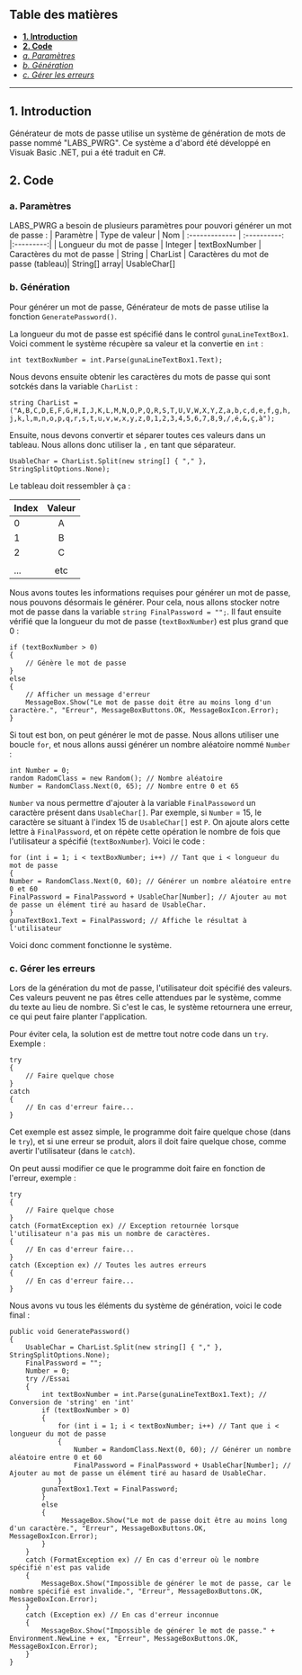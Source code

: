 ## Table des matières
- **[1. Introduction](#1-introduction)**
- **[2. Code](#2-code)**
- *[a. Paramètres](#a-param%C3%A8tres)*
- *[b. Génération](#b-g%C3%A9n%C3%A9ration)*
- *[c. Gérer les erreurs](#c-g%C3%A9rer-les-erreurs)*
---
## 1. Introduction
Générateur de mots de passe utilise un système de génération de mots de passe nommé "LABS_PWRG". Ce système a d'abord été développé en Visuak Basic .NET, pui a été traduit en C#.
## 2. Code
### a. Paramètres
LABS_PWRG a besoin de plusieurs paramètres pour pouvori générer un mot de passe :
| Paramètre       | Type de valeur       | Nom
| :------------- | :----------: |:---------:|
| Longueur du mot de passe | Integer   | textBoxNumber
| Caractères du mot de passe   | String | CharList
| Caractères du mot de passe (tableau)| String[] array| UsableChar[]
### b. Génération
Pour générer un mot de passe, Générateur de mots de passe utilise la fonction `GeneratePassword()`.

La longueur du mot de passe est spécifié dans le control `gunaLineTextBox1`.
Voici comment le système récupère sa valeur et la convertie en `int` :

``int textBoxNumber = int.Parse(gunaLineTextBox1.Text);``

Nous devons ensuite obtenir les caractères du mots de passe qui sont sotckés dans la variable `CharList` :

``string CharList = ("A,B,C,D,E,F,G,H,I,J,K,L,M,N,O,P,Q,R,S,T,U,V,W,X,Y,Z,a,b,c,d,e,f,g,h,j,k,l,m,n,o,p,q,r,s,t,u,v,w,x,y,z,0,1,2,3,4,5,6,7,8,9,/,é,&,ç,à");``

Ensuite, nous devons convertir et séparer toutes ces valeurs dans un tableau. Nous allons donc utiliser la `,` en tant que séparateur.

``UsableChar = CharList.Split(new string[] { "," }, StringSplitOptions.None);``

Le tableau doit ressembler à ça :

| Index      | Valeur       |
| :--------- | :----------: |
|0|A|
|1|B|
|2|C|
|||
|...|etc|

Nous avons toutes les informations requises pour générer un mot de passe, nous pouvons désormais le générer. Pour cela, nous allons stocker notre mot de passe dans la variable `string FinalPassword = "";`. Il faut ensuite vérifié que la longueur du mot de passe (`textBoxNumber`) est plus grand que 0 :

~~~
if (textBoxNumber > 0)
{ 
    // Génère le mot de passe               
}
else
{
    // Afficher un message d'erreur
    MessageBox.Show("Le mot de passe doit être au moins long d'un caractère.", "Erreur", MessageBoxButtons.OK, MessageBoxIcon.Error);
}
~~~
Si tout est bon, on peut générer le mot de passe. Nous allons utiliser une boucle `for`, et nous allons aussi générer un nombre aléatoire nommé `Number` :
~~~
int Number = 0;
random RadomClass = new Random(); // Nombre aléatoire
Number = RandomClass.Next(0, 65); // Nombre entre 0 et 65
~~~
`Number` va nous permettre d'ajouter à la variable `FinalPassoword` un caractère présent dans ``UsableChar[]``. Par exemple, si ``Number`` = 15, le caractère se situant à l'index 15 de ``UsableChar[]`` est `P`. On ajoute alors cette lettre à `FinalPassword`, et on répète cette opération le nombre de fois que l'utilisateur a spécifié (`textBoxNumber`). Voici le code :
~~~
for (int i = 1; i < textBoxNumber; i++) // Tant que i < longueur du mot de passe
{
Number = RandomClass.Next(0, 60); // Générer un nombre aléatoire entre 0 et 60
FinalPassword = FinalPassword + UsableChar[Number]; // Ajouter au mot de passe un élément tiré au hasard de UsableChar.
}
gunaTextBox1.Text = FinalPassword; // Affiche le résultat à l'utilisateur
~~~
Voici donc comment fonctionne le système.
### c. Gérer les erreurs
Lors de la génération du mot de passe, l'utilisateur doit spécifié des valeurs. Ces valeurs peuvent ne pas êtres celle attendues par le système, comme du texte au lieu de nombre. Si c'est le cas, le système retournera une erreur, ce qui peut faire planter l'application.

Pour éviter cela, la solution est de mettre tout notre code dans un `try`. Exemple :
~~~
try 
{
    // Faire quelque chose
}
catch 
{
    // En cas d'erreur faire...
}
~~~
Cet exemple est assez simple, le programme doit faire quelque chose (dans le `try`), et si une erreur se produit, alors il doit faire quelque chose, comme avertir l'utilisateur (dans le `catch`).

On peut aussi modifier ce que le programme doit faire en fonction de l'erreur, exemple :
~~~
try 
{
    // Faire quelque chose
}
catch (FormatException ex) // Exception retournée lorsque l'utilisateur n'a pas mis un nombre de caractères.
{
    // En cas d'erreur faire...
}
catch (Exception ex) // Toutes les autres erreurs
{
    // En cas d'erreur faire...
}
~~~
Nous avons vu tous les éléments du système de génération, voici le code final :
~~~
public void GeneratePassword()
{
    UsableChar = CharList.Split(new string[] { "," }, StringSplitOptions.None);
    FinalPassword = "";
    Number = 0;
    try //Essai
    {
        int textBoxNumber = int.Parse(gunaLineTextBox1.Text); // Conversion de 'string' en 'int'
        if (textBoxNumber > 0)
        {
            for (int i = 1; i < textBoxNumber; i++) // Tant que i < longueur du mot de passe
            {
                Number = RandomClass.Next(0, 60); // Générer un nombre aléatoire entre 0 et 60
                FinalPassword = FinalPassword + UsableChar[Number]; // Ajouter au mot de passe un élément tiré au hasard de UsableChar.
            }
        gunaTextBox1.Text = FinalPassword;
        }
        else
        {
             MessageBox.Show("Le mot de passe doit être au moins long d'un caractère.", "Erreur", MessageBoxButtons.OK, MessageBoxIcon.Error);
        }
    }
    catch (FormatException ex) // En cas d'erreur où le nombre spécifié n'est pas valide
    {
        MessageBox.Show("Impossible de générer le mot de passe, car le nombre spécifié est invalide.", "Erreur", MessageBoxButtons.OK, MessageBoxIcon.Error);
    }
    catch (Exception ex) // En cas d'erreur inconnue
    {
        MessageBox.Show("Impossible de générer le mot de passe." + Environment.NewLine + ex, "Erreur", MessageBoxButtons.OK, MessageBoxIcon.Error);
    }
}
~~~